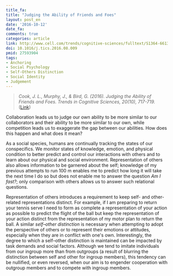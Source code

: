```yaml
---
title_fa:
title: "Judging the Ability of Friends and Foes"
layout: post_en
date: '2016-10-12'
date_fa:
comments: true
categories: article
link: http://www.cell.com/trends/cognitive-sciences/fulltext/S1364-6613(16)30126-7
doi: 10.1016/j.tics.2016.08.009
pmid: 27593904
tags:
- Anchoring
- Social Psychology
- Self-Others Distinction
- Social Identity
- Judgement
---
```


> *Cook, J. L., Murphy, J., & Bird, G. (2016). Judging the Ability of Friends and Foes. Trends in Cognitive Sciences, 20(10), 717-719.*
([Link](http://www.cell.com/trends/cognitive-sciences/fulltext/S1364-6613(16)30126-7))


Collaboration leads us to judge our own ability to be more similar to our collaborators and their ability to be more similar to our own, while competition leads us to exaggerate the gap between our abilities. How does this happen and what does it mean?

As a social species, humans are continually tracking the states of our conspecifics. We monitor states of knowledge, emotion, and physical condition to better predict and control our interactions with others and to learn about our physical and social environment. Representation of others also allows information to be garnered about the self; knowledge of my previous attempts to run 100 m enables me to predict how long it will take the next time I do so but does not enable me to answer the question *Am I fast?*; only comparison with others allows us to answer such relational questions.

<!--more-->

Representation of others introduces a requirement to keep self- and other-related representations distinct. For example, if I am preparing to return your tennis serve I need to form as complete a representation of your action as possible to predict the flight of the ball but keep the representation of your action distinct from the representation of my motor plan to return the ball. A similar *self–other distinction* is necessary when attempting to adopt the perspective of others or to represent their emotions or attitudes, especially when they are in conflict with one's own. Interestingly, the degree to which a self–other distinction is maintained can be impacted by task demands and social factors. Although we tend to imitate individuals from our ingroup more than from outgroups (a result of blurring the distinction between self and other for ingroup members), this tendency can be nullified, or even reversed, when our aim is to engender cooperation with outgroup members and to compete with ingroup members.            
